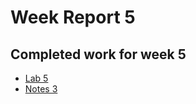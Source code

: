 # Week Report 5
## Completed work for week 5
* [Lab 5](../../labs/lab5/lab5.md)
* [Notes 3](../../notes/notes3/notes3.md)